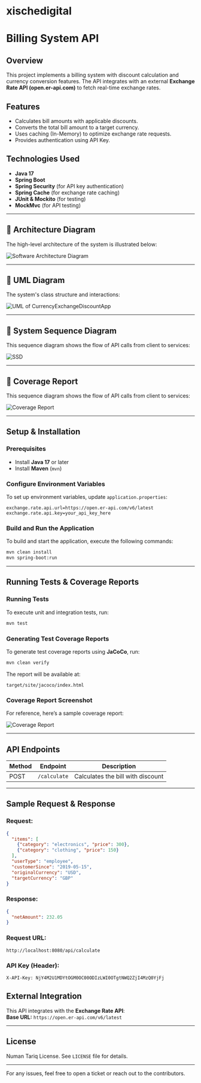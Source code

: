 # xischedigital

# Billing System API

## Overview
This project implements a billing system with discount calculation and currency conversion features. The API integrates with an external **Exchange Rate API (open.er-api.com)** to fetch real-time exchange rates.

## Features
- Calculates bill amounts with applicable discounts.
- Converts the total bill amount to a target currency.
- Uses caching (In-Memory) to optimize exchange rate requests.
- Provides authentication using API Key.

## Technologies Used
- **Java 17**  
- **Spring Boot**  
- **Spring Security** (for API key authentication)  
- **Spring Cache** (for exchange rate caching)  
- **JUnit & Mockito** (for testing)  
- **MockMvc** (for API testing)  

---

## 📌 Architecture Diagram  
The high-level architecture of the system is illustrated below:

![Software Architecture Diagram](https://github.com/user-attachments/assets/042c93db-ba36-4b66-9c6e-50b750aeb4c5)

---


## 📌 UML Diagram  
The system's class structure and interactions:


![UML of CurrencyExchangeDiscountApp](https://github.com/user-attachments/assets/106a63a5-2fa3-4fe7-8344-9091c81bf5aa)

---

## 📌 System Sequence Diagram  
This sequence diagram shows the flow of API calls from client to services:

![SSD](https://github.com/user-attachments/assets/f69aa76e-b378-4607-b9ca-9bd074924d2a)

---

## 📌 Coverage Report  
This sequence diagram shows the flow of API calls from client to services:


![Coverage Report](https://github.com/user-attachments/assets/b46b5145-959e-4fa3-b19b-dd97ae987b30)

---

## Setup & Installation

### Prerequisites
- Install **Java 17** or later
- Install **Maven** (`mvn`)

### Configure Environment Variables
To set up environment variables, update `application.properties`:

```properties
exchange.rate.api.url=https://open.er-api.com/v6/latest
exchange.rate.api.key=your_api_key_here
```

### Build and Run the Application
To build and start the application, execute the following commands:

```sh
mvn clean install
mvn spring-boot:run
```

---

## Running Tests & Coverage Reports

### Running Tests
To execute unit and integration tests, run:

```sh
mvn test
```

### Generating Test Coverage Reports
To generate test coverage reports using **JaCoCo**, run:

```sh
mvn clean verify
```
The report will be available at:

```
target/site/jacoco/index.html
```

### Coverage Report Screenshot  
For reference, here’s a sample coverage report:

![Coverage Report](https://github.com/user-attachments/assets/c1fcbccc-b5b6-479f-a2f2-122b8022b56f)

---

## API Endpoints
| Method | Endpoint                               | Description                     |
|--------|----------------------------------------|---------------------------------|
| POST   | `/calculate`                           | Calculates the bill with discount |

---


## Sample Request & Response

### **Request:**
```json
{
  "items": [
    {"category": "electronics", "price": 300},
    {"category": "clothing", "price": 150}
  ],
  "userType": "employee",
  "customerSince": "2019-05-15",
  "originalCurrency": "USD",
  "targetCurrency": "GBP"
}
```

### **Response:**
```json
{
  "netAmount": 232.05
}
```

### **Request URL:**
```
http://localhost:8080/api/calculate
```

### **API Key (Header):**
```
X-API-Key: NjY4M2U1MDYtOGM0OC00ODIzLWI0OTgtNWQ2ZjI4MzQ0YjFj
```

## External Integration  
This API integrates with the **Exchange Rate API**:  
**Base URL:** `https://open.er-api.com/v6/latest`

---

## License  
Numan Tariq License. See `LICENSE` file for details.


---

For any issues, feel free to open a ticket or reach out to the contributors.


